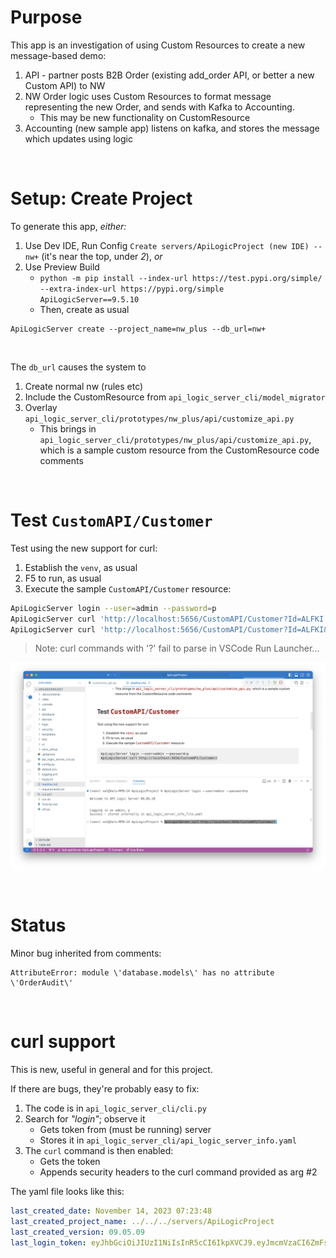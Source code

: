 # Purpose

This app is an investigation of using Custom Resources to create a new message-based demo:

1. API - partner posts B2B Order (existing add_order API, or better a new Custom API) to NW
2. NW Order logic uses Custom Resources to format message representing the new Order, and sends with Kafka to Accounting.
    * This may be new functionality on CustomResource
3. Accounting (new sample app) listens on kafka, and stores the message which updates <whatever> using logic

&nbsp;

# Setup: Create Project

To generate this app, *either:*

1. Use Dev IDE, Run Config `Create servers/ApiLogicProject (new IDE) -- nw+` (it's near the top, under *2*), *or*
2. Use Preview Build
    * `python -m pip install --index-url https://test.pypi.org/simple/ --extra-index-url https://pypi.org/simple ApiLogicServer==9.5.10`
    * Then, create as usual

```
ApiLogicServer create --project_name=nw_plus --db_url=nw+
```

&nbsp;

The `db_url` causes the system to

1. Create normal nw (rules etc)
2. Include the CustomResource from `api_logic_server_cli/model_migrator`
3. Overlay `api_logic_server_cli/prototypes/nw_plus/api/customize_api.py`
    * This brings in `api_logic_server_cli/prototypes/nw_plus/api/customize_api.py`, which is a sample custom resource from the CustomResource code comments

&nbsp;

# Test `CustomAPI/Customer`

Test using the new support for curl:

1. Establish the `venv`, as usual
2. F5 to run, as usual
3. Execute the sample `CustomAPI/Customer` resource:

```bash
ApiLogicServer login --user=admin --password=p
ApiLogicServer curl 'http://localhost:5656/CustomAPI/Customer?Id=ALFKI'
ApiLogicServer curl 'http://localhost:5656/CustomAPI/Customer?Id=ALFKI&Limit=1'
```

> Note: curl commands with '?' fail to parse in VSCode Run Launcher...

![run](images/test-with-curl.png)

&nbsp;

# Status

Minor bug inherited from comments: 

```log
AttributeError: module \'database.models\' has no attribute \'OrderAudit\'
```

&nbsp;

# curl support

This is new, useful in general and for this project.

If there are bugs, they're probably easy to fix:

1. The code is in `api_logic_server_cli/cli.py`
2. Search for *"login"*; observe it
    * Gets token from (must be running) server
    * Stores it in `api_logic_server_cli/api_logic_server_info.yaml` 
3. The `curl` command is then enabled:
    * Gets the token
    * Appends security headers to the curl command provided as arg #2

The yaml file looks like this:

```yaml
last_created_date: November 14, 2023 07:23:48
last_created_project_name: ../../../servers/ApiLogicProject
last_created_version: 09.05.09
last_login_token: eyJhbGciOiJIUzI1NiIsInR5cCI6IkpXVCJ9.eyJmcmVzaCI6ZmFsc2UsImlhdCI6MTY5OTkzMTc3MSwianRpIjoiMzE2YmIzZGYtYTkwNC00NTI4LTg5ZTMtM2I1ODY0OGY5YjdjIiwidHlwZSI6ImFjY2VzcyIsInN1YiI6ImFkbWluIiwibmJmIjoxNjk5OTMxNzcxLCJleHAiOjE2OTk5NDUwOTF9.xNKG4UxyNCN8-QyNNQWmAl3w3CZUVUnS2zqkZtmj59M
```